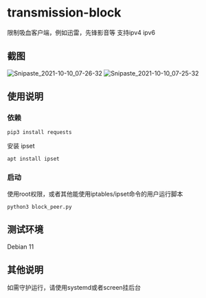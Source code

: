 # transmission-block

限制吸血客户端，例如迅雷，先锋影音等
支持ipv4 ipv6

## 截图
![Snipaste_2021-10-10_07-26-32](https://user-images.githubusercontent.com/2476717/136676182-88a6584e-8fbd-4a97-b6a1-edebac27dc90.png)
![Snipaste_2021-10-10_07-25-32](https://user-images.githubusercontent.com/2476717/136676184-5dfd7405-6e1a-43d2-ad7f-d836da74f29c.png)


## 使用说明

### 依赖

`pip3 install requests`

安装 ipset

`apt install ipset`

### 启动

使用root权限，或者其他能使用iptables/ipset命令的用户运行脚本

`python3 block_peer.py`

## 测试环境
Debian 11

## 其他说明
如需守护运行，请使用systemd或者screen挂后台
